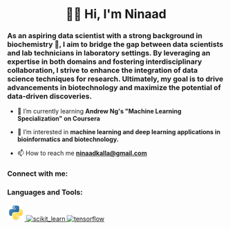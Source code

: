 <h1 align="center"> 👋🏽 Hi, I'm Ninaad</h1>

<h3 align="left"> As an aspiring data scientist with a strong background in biochemistry 🔬, I aim to bridge the gap between data scientists and lab technicians in laboratory settings. By leveraging an expertise in both domains and fostering interdisciplinary collaboration, I strive to enhance the integration of data science techniques for research. Ultimately, my goal is to drive advancements in biotechnology and maximize the potential of data-driven discoveries.</h3>

- 🌱 I’m currently learning **Andrew Ng's "Machine Learning Specialization" on Coursera**

- 👀 I’m interested in **machine learning and deep learning applications in bioinformatics and biotechnology.**

- 📫 How to reach me **ninaadkalla@gmail.com**

<h3 align="left">Connect with me:</h3>
<p align="left">
</p>

<h3 align="left">Languages and Tools:</h3>
<p align="left"> <a href="https://www.python.org" target="_blank" rel="noreferrer"> <img src="https://raw.githubusercontent.com/devicons/devicon/master/icons/python/python-original.svg" alt="python" width="40" height="40"/> </a> <a href="https://scikit-learn.org/" target="_blank" rel="noreferrer"> <img src="https://upload.wikimedia.org/wikipedia/commons/0/05/Scikit_learn_logo_small.svg" alt="scikit_learn" width="40" height="40"/> </a> <a href="https://www.tensorflow.org" target="_blank" rel="noreferrer"> <img src="https://www.vectorlogo.zone/logos/tensorflow/tensorflow-icon.svg" alt="tensorflow" width="40" height="40"/> </a> </p>
